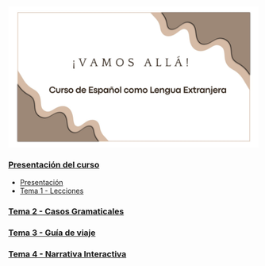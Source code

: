 ![Portada](./00-Introduccion/img/portada.jpg)
### [Presentación del curso](/00-Introduccion/README.md)
- <a href="/00-Introduccion/dist/Presentacion.pdf" target="_blank">Presentación</a>
- [Tema 1 - Lecciones](/01-Lecciones/)
### [Tema 2 - Casos Gramaticales](/02-Casos-Gramaticales/)
### [Tema 3 - Guía de viaje](/03-Guia%20de%20viaje/)
### [Tema 4 - Narrativa Interactiva](/04-Narrativa%20Interactiva/)